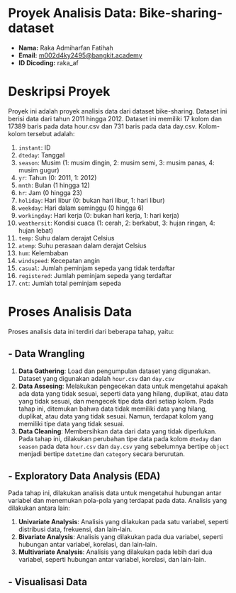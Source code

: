 # Proyek Analisis Data: Bike-sharing-dataset
- **Nama:** Raka Admiharfan Fatihah
- **Email:** m002d4ky2495@bangkit.academy
- **ID Dicoding:** raka_af

# Deskripsi Proyek
Proyek ini adalah proyek analisis data dari dataset bike-sharing. Dataset ini berisi data dari tahun 2011 hingga 2012. Dataset ini memiliki 17 kolom dan 17389 baris pada data hour.csv dan 731 baris pada data day.csv. Kolom-kolom tersebut adalah:
1. `instant`: ID
2. `dteday`: Tanggal
3. `season`: Musim (1: musim dingin, 2: musim semi, 3: musim panas, 4: musim gugur)
4. `yr`: Tahun (0: 2011, 1: 2012)
5. `mnth`: Bulan (1 hingga 12)
6. `hr`: Jam (0 hingga 23)
7. `holiday`: Hari libur (0: bukan hari libur, 1: hari libur)
8. `weekday`: Hari dalam seminggu (0 hingga 6)
9. `workingday`: Hari kerja (0: bukan hari kerja, 1: hari kerja)
10. `weathersit`: Kondisi cuaca (1: cerah, 2: berkabut, 3: hujan ringan, 4: hujan lebat)
11. `temp`: Suhu dalam derajat Celsius
12. `atemp`: Suhu perasaan dalam derajat Celsius
13. `hum`: Kelembaban
14. `windspeed`: Kecepatan angin
15. `casual`: Jumlah peminjam sepeda yang tidak terdaftar
16. `registered`: Jumlah peminjam sepeda yang terdaftar
17. `cnt`: Jumlah total peminjam sepeda

# Proses Analisis Data
Proses analisis data ini terdiri dari beberapa tahap, yaitu:

## - Data Wrangling
1. **Data Gathering**: Load dan pengumpulan dataset yang digunakan. Dataset yang digunakan adalah `hour.csv` dan `day.csv`
2. **Data Assesing**: Melakukan pengecekan data untuk mengetahui apakah ada data yang tidak sesuai, seperti data yang hilang, duplikat, atau data yang tidak sesuai, dan mengecek tipe data dari setiap kolom. Pada tahap ini, ditemukan bahwa data tidak memiliki data yang hilang, duplikat, atau data yang tidak sesuai. Namun, terdapat kolom yang memiliki tipe data yang tidak sesuai.
3. **Data Cleaning**: Membersihkan data dari data yang tidak diperlukan. Pada tahap ini, dilakukan perubahan tipe data pada kolom `dteday` dan `season` pada data `hour.csv` dan `day.csv` yang sebelumnya bertipe `object` menjadi bertipe `datetime` dan `category` secara berurutan.

## - Exploratory Data Analysis (EDA)
Pada tahap ini, dilakukan analisis data untuk mengetahui hubungan antar variabel dan menemukan pola-pola yang terdapat pada data. Analisis yang dilakukan antara lain:
1. **Univariate Analysis**: Analisis yang dilakukan pada satu variabel, seperti distribusi data, frekuensi, dan lain-lain.
2. **Bivariate Analysis**: Analisis yang dilakukan pada dua variabel, seperti hubungan antar variabel, korelasi, dan lain-lain.
3. **Multivariate Analysis**: Analisis yang dilakukan pada lebih dari dua variabel, seperti hubungan antar variabel, korelasi, dan lain-lain.

## - Visualisasi Data
